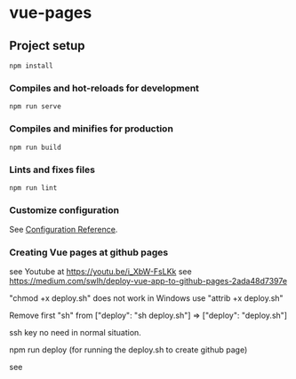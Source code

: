 # vue-pages

## Project setup

```
npm install
```

### Compiles and hot-reloads for development

```
npm run serve
```

### Compiles and minifies for production

```
npm run build
```

### Lints and fixes files

```
npm run lint
```

### Customize configuration

See [Configuration Reference](https://cli.vuejs.org/config/).

### Creating Vue pages at github pages

see Youtube at https://youtu.be/i_XbW-FsLKk
see https://medium.com/swlh/deploy-vue-app-to-github-pages-2ada48d7397e

"chmod +x deploy.sh" does not work in Windows use "attrib +x deploy.sh"

Remove first "sh" from
["deploy": "sh deploy.sh"] => ["deploy": "deploy.sh"]

ssh key no need in normal situation.

npm run deploy (for running the deploy.sh to create github page)

see
